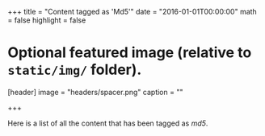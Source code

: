 +++
title = "Content tagged as 'Md5'"
date = "2016-01-01T00:00:00"
math = false
highlight = false

# Optional featured image (relative to `static/img/` folder).
[header]
image = "headers/spacer.png"
caption = ""

+++

Here is a list of all the content that has been tagged as *md5*.

